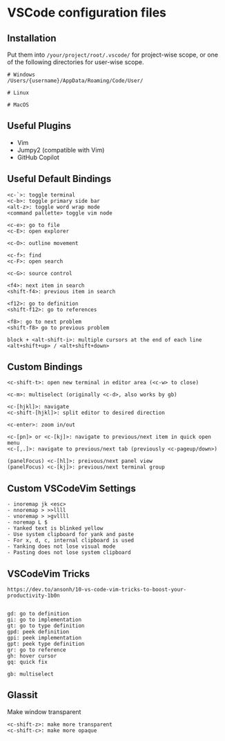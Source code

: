 # VSCode configuration files

## Installation
Put them into `/your/project/root/.vscode/` for project-wise scope,
or one of the following directories for user-wise scope.

```
# Windows
/Users/{username}/AppData/Roaming/Code/User/

# Linux

# MacOS
```



## Useful Plugins
- Vim
- Jumpy2 (compatible with Vim)
- GitHub Copilot



## Useful Default Bindings
```
<c-`>: toggle terminal
<c-b>: toggle primary side bar
<alt-z>: toggle word wrap mode
<command pallette> toggle vim node

<c-e>: go to file
<c-E>: open explorer

<c-O>: outline movement

<c-f>: find
<c-F>: open search

<c-G>: source control

<f4>: next item in search
<shift-f4>: previous item in search

<f12>: go to definition
<shift-f12>: go to references

<f8>: go to next problem
<shift-f8> go to previous problem

block + <alt-shift-i>: multiple cursors at the end of each line
<alt+shift+up> / <alt+shift+down>
```



## Custom Bindings

```
<c-shift-t>: open new terminal in editor area (<c-w> to close)

<c-m>: multiselect (originally <c-d>, also works by gb)

<c-[hjkl]>: navigate
<c-shift-[hjkl]>: split editor to desired direction

<c-enter>: zoom in/out

<c-[pn]> or <c-[kj]>: navigate to previous/next item in quick open menu
<c-[,.]>: navigate to previous/next tab (previously <c-pageup/down>)

(panelFocus) <c-[hl]>: preivous/next panel view
(panelFocus) <c-[kj]>: previous/next terminal group
```


## Custom VSCodeVim Settings
```
- inoremap jk <esc>
- nnoremap > >>llll
- vnoremap > >gvllll
- noremap L $
- Yanked text is blinked yellow
- Use system clipboard for yank and paste
- For x, d, c, internal clipboard is used
- Yanking does not lose visual mode
- Pasting does not lose system clipboard
```


## VSCodeVim Tricks
```
https://dev.to/ansonh/10-vs-code-vim-tricks-to-boost-your-productivity-1b0n


gd: go to definition
gi: go to implementation
gt: go to type definition
gpd: peek definition
gpi: peek implementation
gpt: peek type definition
gr: go to reference
gh: hover cursor
gq: quick fix

gb: multiselect
```


## Glassit
Make window transparent
```
<c-shift-z>: make more transparent
<c-shift-c>: make more opaque
```



